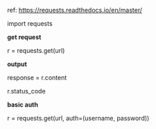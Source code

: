 ref: https://requests.readthedocs.io/en/master/

import requests

**get request**

r = requests.get(url)

**output**

response = r.content

r.status_code


**basic auth**

r = requests.get(url, auth=(username, password))











